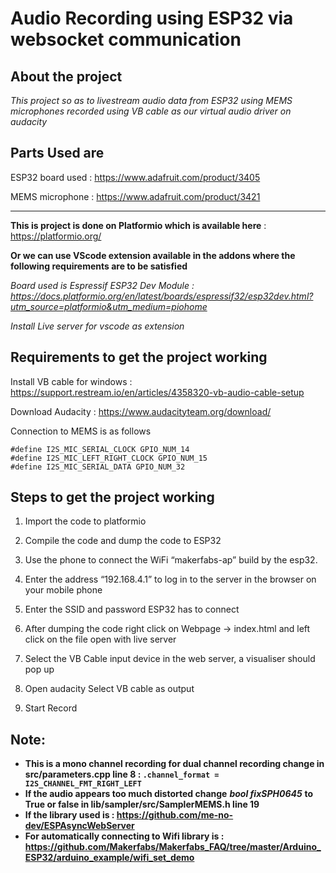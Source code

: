 # Audio Recording using ESP32 via websocket communication

## About the project


*This project so as to livestream audio data from ESP32 using MEMS microphones recorded using VB cable as our virtual audio driver on audacity*


## Parts Used are 

ESP32 board used : https://www.adafruit.com/product/3405

MEMS microphone : https://www.adafruit.com/product/3421

-------



**This is project is done on Platformio which is available here**  :  https://platformio.org/

**Or we can use VScode extension available in the addons where the following requirements are to be satisfied**

*Board used is Espressif ESP32 Dev Module : https://docs.platformio.org/en/latest/boards/espressif32/esp32dev.html?utm_source=platformio&utm_medium=piohome*

*Install Live server for vscode as extension*



## Requirements to get the project working

Install VB cable for windows : https://support.restream.io/en/articles/4358320-vb-audio-cable-setup

Download Audacity : https://www.audacityteam.org/download/

Connection to MEMS is as follows

```
#define I2S_MIC_SERIAL_CLOCK GPIO_NUM_14
#define I2S_MIC_LEFT_RIGHT_CLOCK GPIO_NUM_15
#define I2S_MIC_SERIAL_DATA GPIO_NUM_32
```

## Steps to get the project working


1) Import the code to platformio 

2) Compile the code and dump the code to ESP32

3) Use the phone to connect the WiFi “makerfabs-ap” build by the esp32.

4) Enter the address “192.168.4.1” to log in to the server in the browser on your mobile phone 

5) Enter the SSID and password ESP32 has to connect

6) After dumping the code right click on Webpage -> index.html and left click on the file open with live server

7) Select the VB Cable input device in the web server, a visualiser should pop up

8) Open audacity Select VB cable as output

9) Start Record



## Note:
-	**This is a mono channel recording for dual channel recording change in src/parameters.cpp line 8 : ```.channel_format = I2S_CHANNEL_FMT_RIGHT_LEFT```** 
- **If the audio appears too much distorted change** ***bool fixSPH0645*** **to True or false in lib/sampler/src/SamplerMEMS.h line 19**
- **If the library used is : https://github.com/me-no-dev/ESPAsyncWebServer**
- **For automatically connecting to Wifi library is : https://github.com/Makerfabs/Makerfabs_FAQ/tree/master/Arduino_ESP32/arduino_example/wifi_set_demo**
